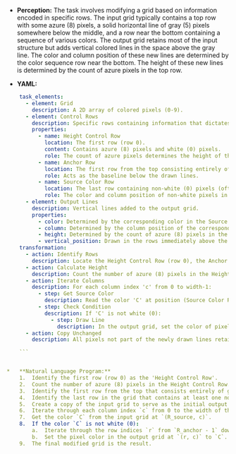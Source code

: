 *   **Perception:** The task involves modifying a grid based on information encoded in specific rows. The input grid typically contains a top row with some azure (8) pixels, a solid horizontal line of gray (5) pixels somewhere below the middle, and a row near the bottom containing a sequence of various colors. The output grid retains most of the input structure but adds vertical colored lines in the space above the gray line. The color and column position of these new lines are determined by the color sequence row near the bottom. The height of these new lines is determined by the count of azure pixels in the top row.

*   **YAML:**
    
```yaml
    task_elements:
      - element: Grid
        description: A 2D array of colored pixels (0-9).
      - element: Control Rows
        description: Specific rows containing information that dictates the transformation.
        properties:
          - name: Height Control Row
            location: The first row (row 0).
            content: Contains azure (8) pixels and white (0) pixels.
            role: The count of azure pixels determines the height of the output lines.
          - name: Anchor Row
            location: The first row from the top consisting entirely of gray (5) pixels.
            role: Acts as the baseline below the drawn lines.
          - name: Source Color Row
            location: The last row containing non-white (0) pixels (often row 8 in examples).
            role: The color and column position of non-white pixels in this row determine the color and column of the lines to be drawn.
      - element: Output Lines
        description: Vertical lines added to the output grid.
        properties:
          - color: Determined by the corresponding color in the Source Color Row.
          - column: Determined by the column position of the corresponding color in the Source Color Row.
          - height: Determined by the count of azure (8) pixels in the Height Control Row.
          - vertical_position: Drawn in the rows immediately above the Anchor Row, extending upwards for the determined height.
    transformation:
      - action: Identify Rows
        description: Locate the Height Control Row (row 0), the Anchor Row (first all-gray row), and the Source Color Row (last non-white row).
      - action: Calculate Height
        description: Count the number of azure (8) pixels in the Height Control Row. Let this be H.
      - action: Iterate Columns
        description: For each column index 'c' from 0 to width-1:
          - step: Get Source Color
            description: Read the color 'C' at position (Source Color Row index, c).
          - step: Check Condition
            description: If 'C' is not white (0):
              - step: Draw Line
                description: In the output grid, set the color of pixels in column 'c' from row (Anchor Row index - 1) down to row (Anchor Row index - H) to color 'C'.
      - action: Copy Unchanged
        description: All pixels not part of the newly drawn lines retain their original color from the input grid.

    ```


*   **Natural Language Program:**
    1.  Identify the first row (row 0) as the 'Height Control Row'.
    2.  Count the number of azure (8) pixels in the Height Control Row. Let this count be `H`.
    3.  Identify the first row from the top that consists entirely of gray (5) pixels. Let its row index be `R_anchor`.
    4.  Identify the last row in the grid that contains at least one non-white (0) pixel. Let its row index be `R_source`.
    5.  Create a copy of the input grid to serve as the initial output grid.
    6.  Iterate through each column index `c` from 0 to the width of the grid minus 1.
    7.  Get the color `C` from the input grid at `(R_source, c)`.
    8.  If the color `C` is not white (0):
        a.  Iterate through the row indices `r` from `R_anchor - 1` down to `R_anchor - H`.
        b.  Set the pixel color in the output grid at `(r, c)` to `C`.
    9.  The final modified grid is the result.